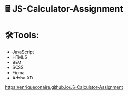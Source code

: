 #   🖩 JS-Calculator-Assignment  

#    🛠️Tools:
  - JavaScript
  - HTML5
  - BEM
  - SCSS
  - Figma
  - Adobe XD

 https://enriquedonaire.github.io/JS-Calculator-Assignment  
